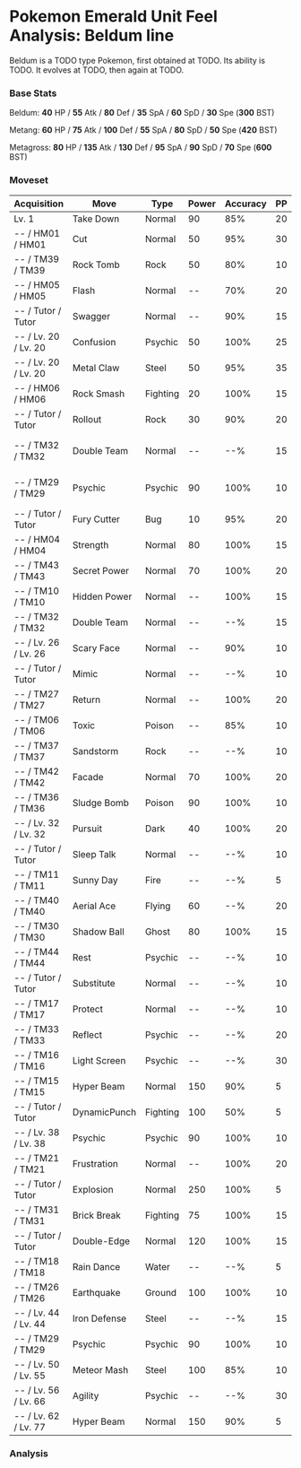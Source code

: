 # Pokemon Emerald Unit Feel Analysis: Beldum line

Beldum is a TODO type Pokemon, first obtained at TODO. Its ability is TODO. It evolves at TODO, then again at TODO.

### Base Stats

Beldum: **40** HP / **55** Atk / **80** Def / **35** SpA / **60** SpD / **30** Spe (**300** BST)

Metang: **60** HP / **75** Atk / **100** Def / **55** SpA / **80** SpD / **50** Spe (**420** BST)

Metagross: **80** HP / **135** Atk / **130** Def / **95** SpA / **90** SpD / **70** Spe (**600** BST)

### Moveset

|Acquisition         |Move        |Type    |Power|Accuracy|PP |Notes                    |
|---                 |---         |---     |---  |---     |---|---                      |
|Lv. 1               |Take Down   |Normal  |90   |85%     |20 |                         |
|-- / HM01 / HM01    |Cut         |Normal  |50   |95%     |30 |                         |
|-- / TM39 / TM39    |Rock Tomb   |Rock    |50   |80%     |10 |                         |
|-- / HM05 / HM05    |Flash       |Normal  |--   |70%     |20 |                         |
|-- / Tutor / Tutor  |Swagger     |Normal  |--   |90%     |15 |Emerald only             |
|-- / Lv. 20 / Lv. 20|Confusion   |Psychic |50   |100%    |25 |                         |
|-- / Lv. 20 / Lv. 20|Metal Claw  |Steel   |50   |95%     |35 |                         |
|-- / HM06 / HM06    |Rock Smash  |Fighting|20   |100%    |15 |                         |
|-- / Tutor / Tutor  |Rollout     |Rock    |30   |90%     |20 |Emerald only             |
|-- / TM32 / TM32    |Double Team |Normal  |--   |--%     |15 |Buy at Game Corner       |
|-- / TM29 / TM29    |Psychic     |Psychic |90   |100%    |10 |Buy at Game Corner       |
|-- / Tutor / Tutor  |Fury Cutter |Bug     |10   |95%     |20 |Emerald only             |
|-- / HM04 / HM04    |Strength    |Normal  |80   |100%    |15 |                         |
|-- / TM43 / TM43    |Secret Power|Normal  |70   |100%    |20 |                         |
|-- / TM10 / TM10    |Hidden Power|Normal  |--   |100%    |15 |                         |
|-- / TM32 / TM32    |Double Team |Normal  |--   |--%     |15 |                         |
|-- / Lv. 26 / Lv. 26|Scary Face  |Normal  |--   |90%     |10 |                         |
|-- / Tutor / Tutor  |Mimic       |Normal  |--   |--%     |10 |Emerald only             |
|-- / TM27 / TM27    |Return      |Normal  |--   |100%    |20 |                         |
|-- / TM06 / TM06    |Toxic       |Poison  |--   |85%     |10 |                         |
|-- / TM37 / TM37    |Sandstorm   |Rock    |--   |--%     |10 |                         |
|-- / TM42 / TM42    |Facade      |Normal  |70   |100%    |20 |                         |
|-- / TM36 / TM36    |Sludge Bomb |Poison  |90   |100%    |10 |                         |
|-- / Lv. 32 / Lv. 32|Pursuit     |Dark    |40   |100%    |20 |                         |
|-- / Tutor / Tutor  |Sleep Talk  |Normal  |--   |--%     |10 |Emerald only             |
|-- / TM11 / TM11    |Sunny Day   |Fire    |--   |--%     |5  |                         |
|-- / TM40 / TM40    |Aerial Ace  |Flying  |60   |--%     |20 |                         |
|-- / TM30 / TM30    |Shadow Ball |Ghost   |80   |100%    |15 |                         |
|-- / TM44 / TM44    |Rest        |Psychic |--   |--%     |10 |                         |
|-- / Tutor / Tutor  |Substitute  |Normal  |--   |--%     |10 |Emerald only             |
|-- / TM17 / TM17    |Protect     |Normal  |--   |--%     |10 |                         |
|-- / TM33 / TM33    |Reflect     |Psychic |--   |--%     |20 |                         |
|-- / TM16 / TM16    |Light Screen|Psychic |--   |--%     |30 |                         |
|-- / TM15 / TM15    |Hyper Beam  |Normal  |150  |90%     |5  |                         |
|-- / Tutor / Tutor  |DynamicPunch|Fighting|100  |50%     |5  |Emerald only             |
|-- / Lv. 38 / Lv. 38|Psychic     |Psychic |90   |100%    |10 |                         |
|-- / TM21 / TM21    |Frustration |Normal  |--   |100%    |20 |                         |
|-- / Tutor / Tutor  |Explosion   |Normal  |250  |100%    |5  |Emerald only             |
|-- / TM31 / TM31    |Brick Break |Fighting|75   |100%    |15 |                         |
|-- / Tutor / Tutor  |Double-Edge |Normal  |120  |100%    |15 |Emerald only             |
|-- / TM18 / TM18    |Rain Dance  |Water   |--   |--%     |5  |                         |
|-- / TM26 / TM26    |Earthquake  |Ground  |100  |100%    |10 |                         |
|-- / Lv. 44 / Lv. 44|Iron Defense|Steel   |--   |--%     |15 |                         |
|-- / TM29 / TM29    |Psychic     |Psychic |90   |100%    |10 |                         |
|-- / Lv. 50 / Lv. 55|Meteor Mash |Steel   |100  |85%     |10 |                         |
|-- / Lv. 56 / Lv. 66|Agility     |Psychic |--   |--%     |30 |                         |
|-- / Lv. 62 / Lv. 77|Hyper Beam  |Normal  |150  |90%     |5  |                         |

### Analysis